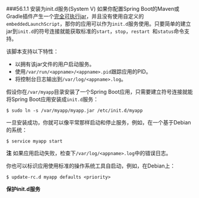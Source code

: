 ###56.1.1 安装为init.d服务(System V)
如果你配置Spring Boot的Maven或Gradle插件产生一个[完全可执行jar](http://docs.spring.io/spring-boot/docs/1.4.1.RELEASE/reference/htmlsingle/#deployment-install)，并且没有使用自定义的`embeddedLaunchScript`，那你的应用可以作为`init.d`服务使用。只要简单的建立jar到`init.d`的符号连接就能获取标准的`start`，`stop`，`restart `和`status`命令支持。

该脚本支持以下特性：
- 以拥有该jar文件的用户启动服务。
- 使用`/var/run/<appname>/<appname>.pid`跟踪应用的PID。
- 将控制台日志输出到`/var/log/<appname>.log`。

假设你在`/var/myapp`目录安装了一个Spring Boot应用，只需要建立符号连接就能将Spring Boot应用安装成`init.d`服务：
```shell
$ sudo ln -s /var/myapp/myapp.jar /etc/init.d/myapp
```
一旦安装成功，你就可以像平常那样启动和停止服务，例如，在一个基于Debian的系统：
```shell
$ service myapp start
```
**注** 如果应用启动失败，检查下`/var/log/<appname>.log`中的错误日志。

你也可以标识应用使用标准的操作系统工具自启动，例如，在Debian上：
```shell
$ update-rc.d myapp defaults <priority>
```

**保护init.d服务**

